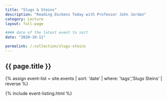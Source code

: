 ```yaml
---
title: "Slugs & Steins"
description: "Reading Dickens Today with Professor John Jordan"
category: Lecture
layout: full-page

#### date of the latest event to sort
date: "2020-10-11"

permalink: /:collection/slugs-steins
---
```

<section id="main-content">
<div class="grid-container large">
<section class="heading">
<h2 class="underline">{{ page.title }}</h2>
</section>

<div class="events-card-list fade-out-siblings">
{% assign event-list = site.events | sort: 'date' | where: 'tags','Slugs Steins' | reverse %}

{% include event-listing.html %}
